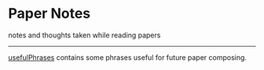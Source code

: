 # Paper Notes
notes and thoughts taken while reading papers

---
[usefulPhrases](https://github.com/FengBli/paper-notes/blob/master/usefulPhrases.md) contains some phrases useful for future paper composing.

